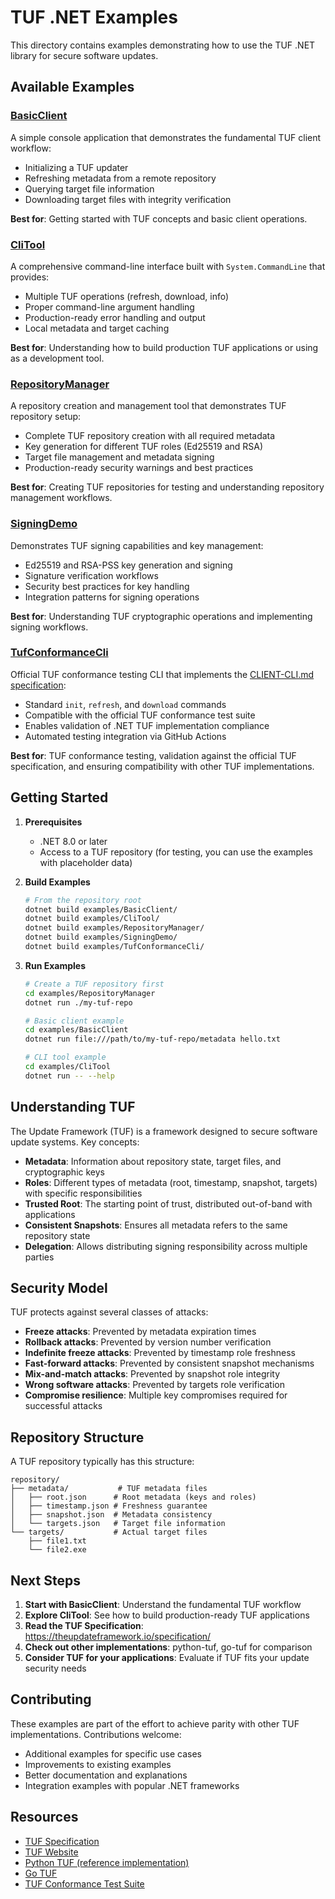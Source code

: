 # TUF .NET Examples

This directory contains examples demonstrating how to use the TUF .NET library for secure software updates.

## Available Examples

### [BasicClient](./BasicClient/)
A simple console application that demonstrates the fundamental TUF client workflow:
- Initializing a TUF updater
- Refreshing metadata from a remote repository
- Querying target file information
- Downloading target files with integrity verification

**Best for**: Getting started with TUF concepts and basic client operations.

### [CliTool](./CliTool/)
A comprehensive command-line interface built with `System.CommandLine` that provides:
- Multiple TUF operations (refresh, download, info)
- Proper command-line argument handling
- Production-ready error handling and output
- Local metadata and target caching

**Best for**: Understanding how to build production TUF applications or using as a development tool.

### [RepositoryManager](./RepositoryManager/)
A repository creation and management tool that demonstrates TUF repository setup:
- Complete TUF repository creation with all required metadata
- Key generation for different TUF roles (Ed25519 and RSA)
- Target file management and metadata signing
- Production-ready security warnings and best practices

**Best for**: Creating TUF repositories for testing and understanding repository management workflows.

### [SigningDemo](./SigningDemo/)
Demonstrates TUF signing capabilities and key management:
- Ed25519 and RSA-PSS key generation and signing
- Signature verification workflows
- Security best practices for key handling
- Integration patterns for signing operations

**Best for**: Understanding TUF cryptographic operations and implementing signing workflows.

### [TufConformanceCli](./TufConformanceCli/)
Official TUF conformance testing CLI that implements the [CLIENT-CLI.md specification](https://github.com/theupdateframework/tuf-conformance/blob/main/CLIENT-CLI.md):
- Standard `init`, `refresh`, and `download` commands
- Compatible with the official TUF conformance test suite
- Enables validation of .NET TUF implementation compliance
- Automated testing integration via GitHub Actions

**Best for**: TUF conformance testing, validation against the official TUF specification, and ensuring compatibility with other TUF implementations.

## Getting Started

1. **Prerequisites**
   - .NET 8.0 or later
   - Access to a TUF repository (for testing, you can use the examples with placeholder data)

2. **Build Examples**
   ```bash
   # From the repository root
   dotnet build examples/BasicClient/
   dotnet build examples/CliTool/
   dotnet build examples/RepositoryManager/
   dotnet build examples/SigningDemo/
   dotnet build examples/TufConformanceCli/
   ```

3. **Run Examples**
   ```bash
   # Create a TUF repository first
   cd examples/RepositoryManager
   dotnet run ./my-tuf-repo

   # Basic client example
   cd examples/BasicClient
   dotnet run file:///path/to/my-tuf-repo/metadata hello.txt

   # CLI tool example
   cd examples/CliTool
   dotnet run -- --help
   ```

## Understanding TUF

The Update Framework (TUF) is a framework designed to secure software update systems. Key concepts:

- **Metadata**: Information about repository state, target files, and cryptographic keys
- **Roles**: Different types of metadata (root, timestamp, snapshot, targets) with specific responsibilities
- **Trusted Root**: The starting point of trust, distributed out-of-band with applications
- **Consistent Snapshots**: Ensures all metadata refers to the same repository state
- **Delegation**: Allows distributing signing responsibility across multiple parties

## Security Model

TUF protects against several classes of attacks:
- **Freeze attacks**: Prevented by metadata expiration times
- **Rollback attacks**: Prevented by version number verification
- **Indefinite freeze attacks**: Prevented by timestamp role freshness
- **Fast-forward attacks**: Prevented by consistent snapshot mechanisms
- **Mix-and-match attacks**: Prevented by snapshot role integrity
- **Wrong software attacks**: Prevented by targets role verification
- **Compromise resilience**: Multiple key compromises required for successful attacks

## Repository Structure

A TUF repository typically has this structure:
```
repository/
├── metadata/           # TUF metadata files
│   ├── root.json      # Root metadata (keys and roles)
│   ├── timestamp.json # Freshness guarantee
│   ├── snapshot.json  # Metadata consistency
│   └── targets.json   # Target file information
└── targets/           # Actual target files
    ├── file1.txt
    └── file2.exe
```

## Next Steps

1. **Start with BasicClient**: Understand the fundamental TUF workflow
2. **Explore CliTool**: See how to build production-ready TUF applications
3. **Read the TUF Specification**: https://theupdateframework.io/specification/
4. **Check out other implementations**: python-tuf, go-tuf for comparison
5. **Consider TUF for your applications**: Evaluate if TUF fits your update security needs

## Contributing

These examples are part of the effort to achieve parity with other TUF implementations. Contributions welcome:
- Additional examples for specific use cases
- Improvements to existing examples
- Better documentation and explanations
- Integration examples with popular .NET frameworks

## Resources

- [TUF Specification](https://theupdateframework.io/specification/)
- [TUF Website](https://theupdateframework.io/)
- [Python TUF (reference implementation)](https://github.com/theupdateframework/python-tuf)
- [Go TUF](https://github.com/theupdateframework/go-tuf)
- [TUF Conformance Test Suite](https://github.com/theupdateframework/tuf-conformance)